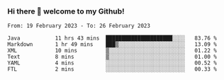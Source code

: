 ### Hi there 👋 welcome to my Github! 

<!--START_SECTION:waka-->

```text
From: 19 February 2023 - To: 26 February 2023

Java           11 hrs 43 mins  █████████████████████░░░░   83.76 %
Markdown       1 hr 49 mins    ███▒░░░░░░░░░░░░░░░░░░░░░   13.09 %
XML            10 mins         ▒░░░░░░░░░░░░░░░░░░░░░░░░   01.22 %
Text           8 mins          ▒░░░░░░░░░░░░░░░░░░░░░░░░   01.00 %
YAML           4 mins          ░░░░░░░░░░░░░░░░░░░░░░░░░   00.52 %
FTL            2 mins          ░░░░░░░░░░░░░░░░░░░░░░░░░   00.33 %
```

<!--END_SECTION:waka-->
